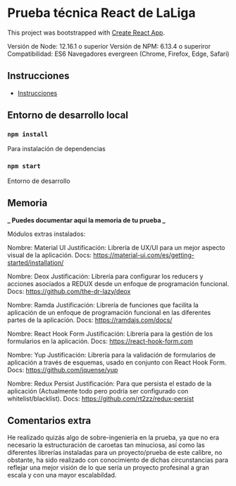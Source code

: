 # Prueba técnica React de LaLiga

This project was bootstrapped with [Create React App](https://github.com/facebook/create-react-app).

Versión de Node: 12.16.1 o superior
Versión de NPM: 6.13.4 o superiror
Compatibilidad: ES6 Navegadores evergreen (Chrome, Firefox, Edge, Safari)

## Instrucciones

- [Instrucciones](src/docs/laliga-prueba-tecnica-instrucciones.md)

## Entorno de desarrollo local

### `npm install`

Para instalación de dependencias

### `npm start`

Entorno de desarrollo

## Memoria

**_ Puedes documentar aquí la memoria de tu prueba _**

Módulos extras instalados:

Nombre: Material UI
Justificación: Librería de UX/UI para un mejor aspecto visual de la aplicación.
Docs: https://material-ui.com/es/getting-started/installation/

Nombre: Deox
Justificación: Librería para configurar los reducers y acciones asociados a REDUX desde un enfoque de programación funcional.
Docs: https://github.com/the-dr-lazy/deox

Nombre: Ramda
Justificación: Librería de funciones que facilita la aplicación de un enfoque de programación funcional en las diferentes partes de la aplicación.
Docs: https://ramdajs.com/docs/

Nombre: React Hook Form
Justificación: Librería para la gestión de los formularios en la aplicación.
Docs: https://react-hook-form.com

Nombre: Yup
Justificación: Librería para la validación de formularios de aplicación a través de esquemas, usado en conjunto con React Hook Form.
Docs: https://github.com/jquense/yup

Nombre: Redux Persist
Justificación: Para que persista el estado de la aplicación (Actualmente todo pero podría ser configurado con whitelist/blacklist).
Docs: https://github.com/rt2zz/redux-persist

## Comentarios extra

He realizado quizás algo de sobre-ingeniería en la prueba, ya que no era necesario la estructuración de caroetas tan minuciosa, así como las diferentes librerías instaladas para un proyecto/prueba de este calibre, no obstante, ha sido realizado con conocimiento de dichas circunstancias para reflejar una mejor visión de lo que sería un proyecto profesinal a gran escala y con una mayor escalabildad.
